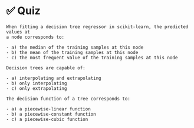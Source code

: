 # ✅ Quiz

```{admonition} Question
When fitting a decision tree regressor in scikit-learn, the predicted values at
a node corresponds to:

- a) the median of the training samples at this node
- b) the mean of the training samples at this node
- c) the most frequent value of the training samples at this node
```

```{admonition} Question
Decision trees are capable of:

- a) interpolating and extrapolating
- b) only interpolating
- c) only extrapolating
```

```{admonition} Question
The decision function of a tree corresponds to:

- a) a piecewise-linear function
- b) a piecewise-constant function
- c) a piecewise-cubic function
```
